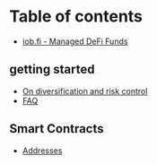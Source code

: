 # Table of contents

* [iob.fi - Managed DeFi Funds](README.md)

## getting started

* [On diversification and risk control](getting-started/on-diversification-and-risk-control.md)
* [FAQ](getting-started/faq.md)

## Smart Contracts

* [Addresses](smart-contracts/addresses.md)

